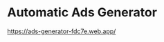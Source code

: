 # Automatic Ads Generator

<a href="https://ads-generator-fdc7e.web.app/">https://ads-generator-fdc7e.web.app/</a>
